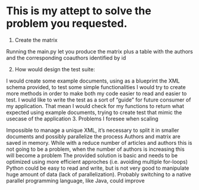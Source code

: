 # This is my attept to solve the problem you requested.

1. Create the matrix

Running the main.py let you produce the matrix plus a table with the authors and the corresponding coauthors identified by id

2. How would design the test suite:

I would create some example documents, using as a blueprint the XML schema provided, to test some simple functionalities
I would try to create more methods in order to make both my code easier to read and easier to test.
I would like to write the test as a sort of “guide” for future consumer of my application. That mean I would check for my functions to return what expected using example documents, trying to create test that mimic the usecase of the application
3. Problems I foresee when scaling

Impossible to manage a unique XML, it’s necessary to split it in smaller documents and possibly parallelize the process
Authors and matrix are saved in memory. While with a reduce number of articles and authors this is not going to be a problem, when the number of authors is increasing this will become a problem
The provided solution is basic and needs to be optimized using more efficient approches (i.e. avoiding multiple for-loops)
Python could be easy to read and write, but is not very good to manipulate huge amount of data (lack of parallelization). Probably switching to a native parallel programming language, like Java, could improve 
